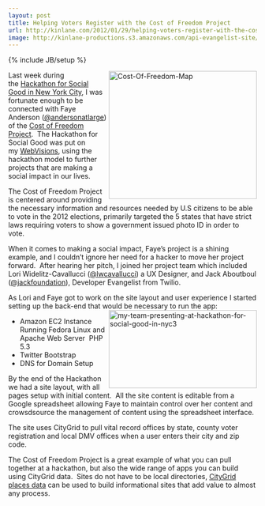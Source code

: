 ```yaml
---
layout: post
title: Helping Voters Register with the Cost of Freedom Project
url: http://kinlane.com/2012/01/29/helping-voters-register-with-the-cost-of-freedom-project/
image: http://kinlane-productions.s3.amazonaws.com/api-evangelist-site/blog/Cost-Of-Freedom-Map.png
---
```

{% include JB/setup %}
<div>
     <p>
          <a href="http://www.costofinfo.info/"><img class="aligncenter size-medium wp-image-533" title="Cost-Of-Freedom-Map" src="http://www.citygridmedia.com/developer/wp-content/uploads/2012/01/Cost-Of-Freedom-Map-300x259.png"  width="300" height="259" align="right" /></a>Last week during the <a title="Hackathon for Social Good in New York City" href="http://www.apievangelist.com/events/hackathon_for_social_good.php">Hackathon for Social Good in New York City</a>, I was fortunate enough to be connected with Faye Anderson (<a href="https://twitter.com/!/andersonatlarge">@andersonatlarge</a>) of the <a title="Cost of Freedom Project" href="http://www.costoffreedom.info/">Cost of Freedom Project</a>.  The Hackathon for Social Good was put on my <a title="WebVisions" href="http://www.webvisionsevent.com/">WebVisions</a>, using the hackathon model to further projects that are making a social impact in our lives.
     </p>
     <p>
          The Cost of Freedom Project is centered around providing the necessary information and resources needed by U.S citizens to be able to vote in the 2012 elections, primarily targeted the 5 states that have strict laws requiring voters to show a government issued photo ID in order to vote.
     </p>
     <p>
          When it comes to making a social impact, Faye’s project is a shining example, and I couldn’t ignore her need for a hacker to move her project forward.  After hearing her pitch, I joined her project team which included Lori Widelitz-Cavallucci (<a href="https://twitter.com/!/lwcavallucci">@lwcavallucci</a>) a UX Designer, and Jack Aboutboul (<a href="https://twitter.com/!/jackfoundation">@jackfoundation</a>), Developer Evangelist from Twilio.
     </p>
     <p>
          As Lori and Faye got to work on the site layout and user experience I started setting up the back-end that would be necessary to run the app:<br />
          <img class="aligncenter size-medium wp-image-532" title="my-team-presenting-at-hackathon-for-social-good-in-nyc3" src="http://www.citygridmedia.com/developer/wp-content/uploads/2012/01/my-team-presenting-at-hackathon-for-social-good-in-nyc3-300x158.jpg"  width="300" height="158" align="right" />
     </p>
     <ul>
          <li>Amazon EC2 Instance Running Fedora Linux and Apache Web Server  PHP 5.3
          </li>
          <li>Twitter Bootstrap
          </li>
          <li>DNS for Domain Setup
          </li>
     </ul>
     <p>
          By the end of the Hackathon we had a site layout, with all pages setup with initial content.  All the site content is editable from a Google spreadsheet allowing Faye to maintain control over her content and crowsdsource the management of content using the spreadsheet interface.
     </p>
     <p>
          The site uses CityGrid to pull vital record offices by state, county voter registration and local DMV offices when a user enters their city and zip code.
     </p>
     <p>
          The Cost of Freedom Project is a great example of what you can pull together at a hackathon, but also the wide range of apps you can build using CityGrid data.  Sites do not have to be local directories, <a title="CityGrid Places Data" href="http://docs.citygridmedia.com/display/citygridv2/Places+API">CityGrid places data</a> can be used to build informational sites that add value to almost any process.
     </p>
</div>
